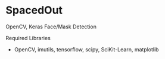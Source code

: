 # SpacedOut
OpenCV, Keras Face/Mask Detection 

Required Libraries
- OpenCV, imutils, tensorflow, scipy, SciKit-Learn, matplotlib

